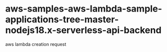 # aws-samples-aws-lambda-sample-applications-tree-master-nodejs18.x-serverless-api-backend
aws lambda creation request
